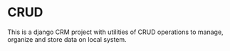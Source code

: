 # CRUD
This is a django CRM project with utilities of CRUD operations to manage, organize and store data on local system. 
